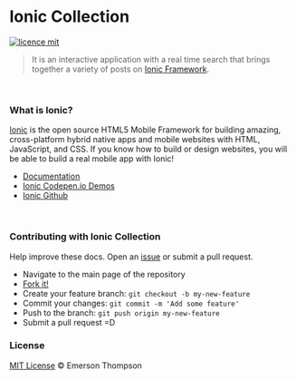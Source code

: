 # Ionic Collection
[![licence mit](https://img.shields.io/badge/licence-MIT-blue.svg)](http://thompsonemerson.mit-license.org/)
> It is an interactive application with a real time search that brings together a variety of posts on [Ionic Framework](http://ionicframework.com/).

<br>

### What is Ionic?

[Ionic](http://ionicframework.com/) is the open source HTML5 Mobile Framework for building amazing, cross-platform hybrid native apps and mobile websites with HTML, JavaScript, and CSS. If you know how to build or design websites, you will be able to build a real mobile app with Ionic!
- [Documentation](http://ionicframework.com/docs/)
- [Ionic Codepen.io Demos](http://codepen.io/ionic/public-list)
- [Ionic Github](https://github.com/driftyco/ionic)

<br>

### Contributing with Ionic Collection
Help improve these docs. Open an [issue](https://github.com/thompsonemerson/ionic-collection/issues/new) or submit a pull request.
- Navigate to the main page of the repository
- [Fork it!](https://github.com/thompsonemerson/ionic-collection#fork-destination-box)
- Create your feature branch: `git checkout -b my-new-feature`
- Commit your changes: `git commit -m 'Add some feature'`
- Push to the branch: `git push origin my-new-feature`
- Submit a pull request =D

### License
[MIT License](http://thompsonemerson.mit-license.org/) © Emerson Thompson
